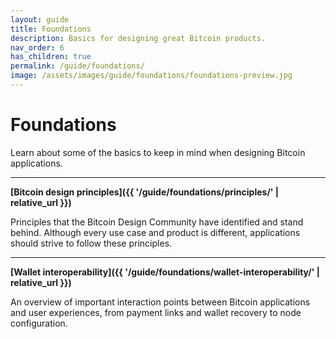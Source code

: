 ```yaml
---
layout: guide
title: Foundations
description: Basics for designing great Bitcoin products.
nav_order: 6
has_children: true
permalink: /guide/foundations/
image: /assets/images/guide/foundations/foundations-preview.jpg
---
```


# Foundations

Learn about some of the basics to keep in mind when designing Bitcoin applications.

---

**[Bitcoin design principles]({{ '/guide/foundations/principles/' | relative_url }})**

Principles that the Bitcoin Design Community have identified and stand behind. Although every use case and product is different, applications should strive to follow these principles.

---

**[Wallet interoperability]({{ '/guide/foundations/wallet-interoperability/' | relative_url }})**

An overview of important interaction points between Bitcoin applications and user experiences, from payment links and wallet recovery to node configuration.